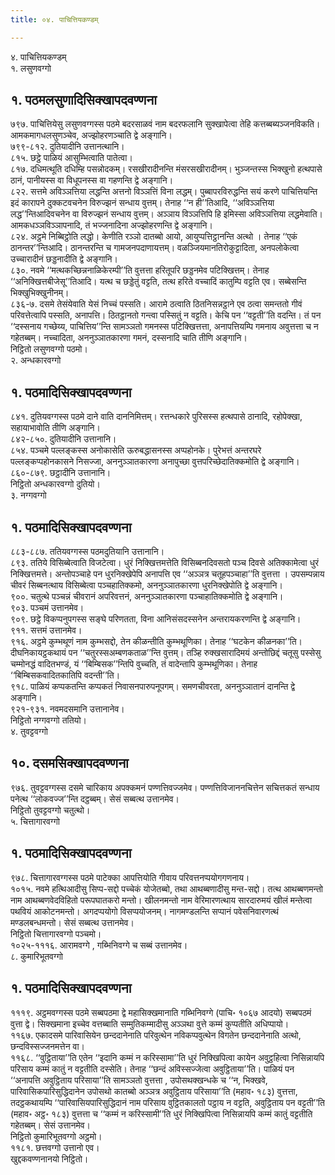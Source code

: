 ```yaml
---
title: ०४. पाचित्तियकण्डम्

---
```

४. पाचित्तियकण्डम्  
१. लसुणवग्गो  


## १. पठमलसुणादिसिक्खापदवण्णना

७९७. पाचित्तियेसु लसुणवग्गस्स पठमे बदरसाळवं नाम बदरफलानि सुक्खापेत्वा तेहि कत्तब्बब्यञ्जनविकति। आमकमागधलसुणञ्चेव, अज्झोहरणञ्चाति द्वे अङ्गानि।  
७९९-८१२. दुतियादीनि उत्तानत्थानि।  
८१५. छट्ठे पाळियं आसुम्भित्वाति पातेत्वा।  
८१७. दधिमत्थूति दधिम्हि पसन्नोदकम्। रसखीरादीनन्ति मंसरसखीरादीनम्। भुञ्जन्तस्स भिक्खुनो हत्थपासे ठानं, पानीयस्स वा विधूपनस्स वा गहणन्ति द्वे अङ्गानि।  
८२२. सत्तमे अविञ्ञत्तिया लद्धन्ति अत्तनो विञ्ञत्तिं विना लद्धम्। पुब्बापरविरुद्धन्ति सयं करणे पाचित्तियन्ति इदं कारापने दुक्कटवचनेन विरुज्झनं सन्धाय वुत्तम्। तेनाह ‘‘न ही’’तिआदि, ‘‘अविञ्ञत्तिया लद्ध’’न्तिआदिवचनेन वा विरुज्झनं सन्धाय वुत्तम्। अञ्ञाय विञ्ञत्तिपि हि इमिस्सा अविञ्ञत्तिया लद्धमेवाति। आमकधञ्ञविञ्ञापनादि, तं भज्जनादिना अज्झोहरणन्ति द्वे अङ्गानि।  
८२४. अट्ठमे निब्बिट्ठोति लद्धो। केणीति रञ्ञो दातब्बो आयो, आयुप्पत्तिट्ठानन्ति अत्थो । तेनाह ‘‘एकं ठानन्तर’’न्तिआदि। ठानन्तरन्ति च गामजनपदाणायत्तम्। वळञ्जियमानतिरोकुट्टादिता, अनपलोकेत्वा उच्चारादीनं छड्डनादीति द्वे अङ्गानि।  
८३०. नवमे ‘‘मत्थकच्छिन्ननाळिकेरम्पी’’ति वुत्तत्ता हरितूपरि छड्डनमेव पटिक्खित्तम्। तेनाह ‘‘अनिक्खित्तबीजेसू’’तिआदि। यत्थ च छड्डेतुं वट्टति, तत्थ हरिते वच्चादिं कातुम्पि वट्टति एव। सब्बेसन्ति भिक्खुभिक्खुनीनम्।  
८३६-७. दसमे तेसंयेवाति येसं निच्चं पस्सति। आरामे ठत्वाति ठितनिसन्नट्ठाने एव ठत्वा समन्ततो गीवं परिवत्तेत्वापि पस्सति, अनापत्ति। ठितट्ठानतो गन्त्वा पस्सितुं न वट्टति। केचि पन ‘‘वट्टती’’ति वदन्ति। तं पन ‘‘दस्सनाय गच्छेय्य, पाचित्तिय’’न्ति सामञ्ञतो गमनस्स पटिक्खित्तत्ता, अनापत्तियम्पि गमनाय अवुत्तत्ता च न गहेतब्बम्। नच्चादिता, अननुञ्ञातकारणा गमनं, दस्सनादि चाति तीणि अङ्गानि।  
निट्ठितो लसुणवग्गो पठमो।  
२. अन्धकारवग्गो  


## १. पठमादिसिक्खापदवण्णना

८४१. दुतियवग्गस्स पठमे दाने वाति दाननिमित्तम्। रत्तन्धकारे पुरिसस्स हत्थपासे ठानादि, रहोपेक्खा, सहायाभावोति तीणि अङ्गानि।  
८४२-८५०. दुतियादीनि उत्तानानि।  
८५४. पञ्चमे पल्लङ्कस्स अनोकासेति ऊरुबद्धासनस्स अप्पहोनके। पुरेभत्तं अन्तरघरे पल्लङ्कप्पहोनकासने निसज्जा, अननुञ्ञातकारणा अनापुच्छा वुत्तपरिच्छेदातिक्कमोति द्वे अङ्गानि।  
८६०-८७९. छट्ठादीनि उत्तानानि।  
निट्ठितो अन्धकारवग्गो दुतियो।  
३. नग्गवग्गो  


## १. पठमादिसिक्खापदवण्णना

८८३-८८७. ततियवग्गस्स पठमदुतियानि उत्तानानि।  
८९३. ततिये विसिब्बेत्वाति विजटेत्वा। धुरं निक्खित्तमत्तेति विसिब्बनदिवसतो पञ्च दिवसे अतिक्कामेत्वा धुरं निक्खित्तमत्ते। अन्तोपञ्चाहे पन धुरनिक्खेपेपि अनापत्ति एव ‘‘अञ्ञत्र चतूहपञ्चाहा’’ति वुत्तत्ता । उपसम्पन्नाय चीवरं सिब्बनत्थाय विसिब्बेत्वा पञ्चहातिक्कमो, अननुञ्ञातकारणा धुरनिक्खेपोति द्वे अङ्गानि।  
९००. चतुत्थे पञ्चन्नं चीवरानं अपरिवत्तनं, अननुञ्ञातकारणा पञ्चाहातिक्कमोति द्वे अङ्गानि।  
९०३. पञ्चमं उत्तानमेव।  
९०९. छट्ठे विकप्पनुपगस्स सङ्घे परिणतता, विना आनिसंसदस्सनेन अन्तरायकरणन्ति द्वे अङ्गानि।  
९११. सत्तमं उत्तानमेव।  
९१६. अट्ठमे कुम्भथूणं नाम कुम्भसद्दो, तेन कीळन्तीति कुम्भथूणिका। तेनाह ‘‘घटकेन कीळनका’’ति। दीघनिकायट्ठकथायं पन ‘‘चतुरस्सअम्बणकताळ’’न्ति वुत्तम्। तञ्हि रुक्खसारादिमयं अन्तोछिद्दं चतूसु पस्सेसु चम्मोनद्धं वादितभण्डं, यं ‘‘बिम्बिसक’’न्तिपि वुच्चति, तं वादेन्तापि कुम्भथूणिका। तेनाह ‘‘बिम्बिसकवादितकातिपि वदन्ती’’ति।  
९१८. पाळियं कप्पकतन्ति कप्पकतं निवासनपारुपनूपगम्। समणचीवरता, अननुञ्ञातानं दानन्ति द्वे अङ्गानि।  
९२१-९३१. नवमदसमानि उत्तानानेव।  
निट्ठितो नग्गवग्गो ततियो।  
४. तुवट्टवग्गो  


## १०. दसमसिक्खापदवण्णना

९७६. तुवट्टवग्गस्स दसमे चारिकाय अपक्कमनं पण्णत्तिवज्जमेव। पण्णत्तिविजाननचित्तेन सचित्तकतं सन्धाय पनेत्थ ‘‘लोकवज्ज’’न्ति दट्ठब्बम्। सेसं सब्बत्थ उत्तानमेव।  
निट्ठितो तुवट्टवग्गो चतुत्थो।  
५. चित्तागारवग्गो  


## १. पठमादिसिक्खापदवण्णना

९७८. चित्तागारवग्गस्स पठमे पाटेक्का आपत्तियोति गीवाय परिवत्तनप्पयोगगणनाय।  
१०१५. नवमे हत्थिआदीसु सिप्प-सद्दो पच्चेकं योजेतब्बो, तथा आथब्बणादीसु मन्त-सद्दो। तत्थ आथब्बणमन्तो नाम आथब्बणवेदविहितो परूपघातकरो मन्तो। खीलनमन्तो नाम वेरिमारणत्थाय सारदारुमयं खीलं मन्तेत्वा पथवियं आकोटनमन्तो। अगदप्पयोगो विसप्पयोजनम्। नागमण्डलन्ति सप्पानं पवेसनिवारणत्थं मण्डलबन्धमन्तो। सेसं सब्बत्थ उत्तानमेव।  
निट्ठितो चित्तागारवग्गो पञ्चमो।  
१०२५-१११६. आरामवग्गे , गब्भिनिवग्गे च सब्बं उत्तानमेव।  
८. कुमारिभूतवग्गो  


## १. पठमादिसिक्खापदवण्णना

१११९. अट्ठमवग्गस्स पठमे सब्बपठमा द्वे महासिक्खमानाति गब्भिनिवग्गे (पाचि॰ १०६७ आदयो) सब्बपठमं वुत्ता द्वे। सिक्खमाना इच्चेव वत्तब्बाति सम्मुतिकम्मादीसु अञ्ञथा वुत्ते कम्मं कुप्पतीति अधिप्पायो।  
११६७. एकादसमे पारिवासियेन छन्ददानेनाति परिवुत्थेन नविकप्पवुत्थेन विगतेन छन्ददानेनाति अत्थो, छन्दविस्सज्जनमत्तेन वा।  
११६८. ‘‘वुट्ठिताया’’ति एतेन ‘‘इदानि कम्मं न करिस्सामा’’ति धुरं निक्खिपित्वा कायेन अवुट्ठहित्वा निसिन्नायपि परिसाय कम्मं कातुं न वट्टतीति दस्सेति। तेनाह ‘‘छन्दं अविस्सज्जेत्वा अवुट्ठिताया’’ति। पाळियं पन ‘‘अनापत्ति अवुट्ठिताय परिसाया’’ति सामञ्ञतो वुत्तत्ता , उपोसथक्खन्धके च ‘‘न, भिक्खवे, पारिवासिकपारिसुद्धिदानेन उपोसथो कातब्बो अञ्ञत्र अवुट्ठिताय परिसाया’’ति (महाव॰ १८३) वुत्तत्ता, तदट्ठकथायम्पि ‘‘पारिवासियपारिसुद्धिदानं नाम परिसाय वुट्ठितकालतो पट्ठाय न वट्टति, अवुट्ठिताय पन वट्टती’’ति (महाव॰ अट्ठ॰ १८३) वुत्तत्ता च ‘‘कम्मं न करिस्सामी’’ति धुरं निक्खिपित्वा निसिन्नायपि कम्मं कातुं वट्टतीति गहेतब्बम्। सेसं उत्तानमेव।  
निट्ठितो कुमारिभूतवग्गो अट्ठमो।  
११८१. छत्तवग्गो उत्तानो एव।  
खुद्दकवण्णनानयो निट्ठितो।  